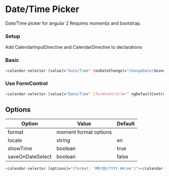 # Date/Time Picker
Date/Time picker for angular 2
Requires momentjs and bootstrap.
### Setup
Add CalendarInputDirective and CalendarDirective to declarations
### Basic
```sh
<calendar-selector [value]="Date/Time" (onDateChange)="changeDate($event)"></calendar-selector>
```
### Use FormControl
```sh
<calendar-selector [value]="Date/Time" [formControl]="" ngDefaultControl></calendar-selector>
```
## Options
| Option | Value | Default |
| ------ | ----- | ------ |
| format | moment format options | |
| locale | string | en |
| showTime | boolean | true |
| saveOnDateSelect | boolean | false |
```sh
<calendar-selector [options]="{format: 'MM/DD/YYYY HH:mm'}"></calendar-selector>
```
